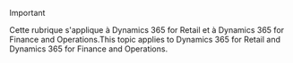 > [!IMPORTANT]
> <span data-ttu-id="f9ad1-101">Cette rubrique s'applique à Dynamics 365 for Retail et à Dynamics 365 for Finance and Operations.</span><span class="sxs-lookup"><span data-stu-id="f9ad1-101">This topic applies to Dynamics 365 for Retail and Dynamics 365 for Finance and Operations.</span></span>
